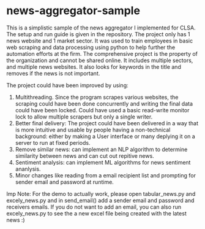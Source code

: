 # news-aggregator-sample
This is a simplistic sample of the news aggregator I implemented for CLSA. The setup and run guide is given in the repository. The project only has 1 news website and 1 market sector. It was used to train employees in basic web scraping and data processing using python to help further the automation efforts at the firm. The comprehensive project is the property of the organization and cannot be shared online. It includes multiple sectors, and multiple news websites. It also looks for keywords in the title and removes if the news is not important.

The project could have been improved by using:
1. Multithreading. Since the program scrapes various websites, the scraping could have been done concurrently and writing the final data could have been locked. Could have used a basic read-write monitor lock to allow multiple scrapers but only a single writer.
2. Better final delivery: The project could have been delivered in a way that is more intuitive and usable by people having a non-technical background: either by making a User interface or many deplying it on a server to run at fixed periods.
3. Remove similar news: can implement an NLP algorithm to determine similarity between news and can cut out repitive news.
4. Sentiment analysis: can implement ML algorithms for news sentiment ananlysis.
5. Minor changes like reading from a email recipient list and prompting for sender email and password at runtime.

Imp Note: For the demo to actually work, please open tabular_news.py and excely_news.py and in send_email() add a sender email and password and receivers emails. If you do not want to add an email, you can also run excely_news.py to see the a new excel file being created with the latest news :)
